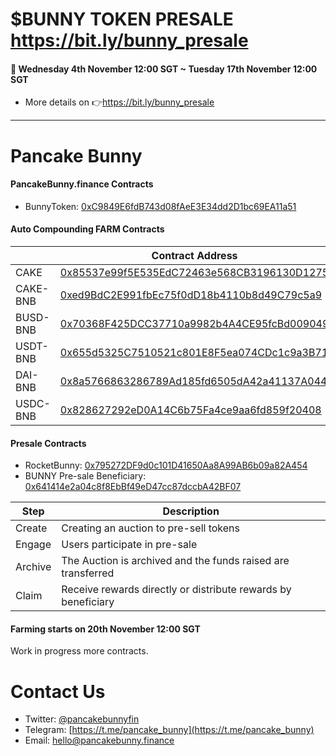 # $BUNNY TOKEN PRESALE https://bit.ly/bunny_presale
#### 📣 Wednesday 4th November 12:00 SGT ~ Tuesday 17th November 12:00 SGT
- More details on 👉https://bit.ly/bunny_presale 

---

# Pancake Bunny
#### PancakeBunny.finance Contracts
- BunnyToken: [0xC9849E6fdB743d08fAeE3E34dd2D1bc69EA11a51](https://bscscan.com/address/0xC9849E6fdB743d08fAeE3E34dd2D1bc69EA11a51)

#### Auto Compounding FARM Contracts 
|     |      Contract Address |
|-----------|--------------|
| CAKE | [0x85537e99f5E535EdC72463e568CB3196130D1275](https://bscscan.com/address/0x85537e99f5E535EdC72463e568CB3196130D1275)|
| CAKE-BNB | [0xed9BdC2E991fbEc75f0dD18b4110b8d49C79c5a9](https://bscscan.com/address/0xed9BdC2E991fbEc75f0dD18b4110b8d49C79c5a9)|
| BUSD-BNB | [0x70368F425DCC37710a9982b4A4CE95fcBd009049](https://bscscan.com/address/0x70368F425DCC37710a9982b4A4CE95fcBd009049)|
| USDT-BNB | [0x655d5325C7510521c801E8F5ea074CDc1c9a3B71](https://bscscan.com/address/0x655d5325C7510521c801E8F5ea074CDc1c9a3B71)|
| DAI-BNB | [0x8a5766863286789Ad185fd6505dA42a41137A044](https://bscscan.com/address/0x8a5766863286789Ad185fd6505dA42a41137A044)|
| USDC-BNB | [0x828627292eD0A14C6b75Fa4ce9aa6fd859f20408](https://bscscan.com/address/0x828627292eD0A14C6b75Fa4ce9aa6fd859f20408)|


#### Presale Contracts 
- RocketBunny: [0x795272DF9d0c101D41650Aa8A99AB6b09a82A454](https://bscscan.com/address/0x795272DF9d0c101D41650Aa8A99AB6b09a82A454)
- BUNNY Pre-sale Beneficiary: [0x641414e2a04c8f8EbBf49eD47cc87dccbA42BF07](https://bscscan.com/address/0x641414e2a04c8f8EbBf49eD47cc87dccbA42BF07)

| Step      | Description                                                   |
| ---       | ---                                                           |
| Create    | Creating an auction to pre-sell tokens                        |
| Engage    | Users participate in pre-sale                                 |
| Archive   | The Auction is archived and the funds raised are transferred  |
| Claim     | Receive rewards directly or distribute rewards by beneficiary |

#### Farming starts on 20th November 12:00 SGT 

Work in progress more contracts.

# Contact Us
- Twitter: [@pancakebunnyfin](https://twitter.com/pancakebunnyfin)
- Telegram: [https://t.me/pancake_bunny](https://t.me/pancake_bunny)
- Email: [hello@pancakebunny.finance](mailto:hello@pancakebunny.finance)
